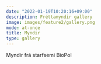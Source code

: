 ```yaml
---
date: "2022-01-19T10:20:16+09:00"
description: Fréttamyndir gallery
image: images/feature2/gallery.png
mode: at-once
title: Myndir
type: gallery
---
```


Myndir frá starfsemi BioPol
